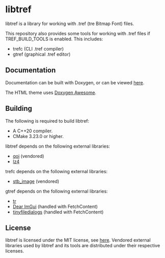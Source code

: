 # libtref

libtref is a library for working with .tref (tre Bitmap Font) files.

This repository also provides some tools for working with .tref files if TREF_BUILD_TOOLS is enabled. This includes:

- trefc (CLI .tref compiler)
- gtref (graphical .tref editor)

## Documentation

Documentation can be built with Doxygen, or can be viewed [here](https://trdario.github.io/libtref/).

The HTML theme uses [Doxygen Awesome](https://github.com/jothepro/doxygen-awesome-css).

## Building

The following is required to build libtref:

- A C++20 compiler.
- CMake 3.23.0 or higher.

libtref depends on the following external libraries:

- [qoi](https://github.com/phoboslab/qoi) (vendored)
- [lz4](https://github.com/lz4/lz4)

trefc depends on the following external libraries:

- [stb_image](https://github.com/nothings/stb) (vendored)

gtref depends on the following external libraries:
- [tr](https://github.com/TRDario/libtr)
- [Dear ImGui](https://github.com/ocornut/imgui) (handled with FetchContent)
- [tinyfiledialogs](https://sourceforge.net/projects/tinyfiledialogs/) (handled with FetchContent)

## License

libtref is licensed under the MIT license, see [here](https://github.com/TRDario/libtr/blob/main/LICENSE).
Vendored external libraries used by libtref and its tools are distributed under their respective licenses.
